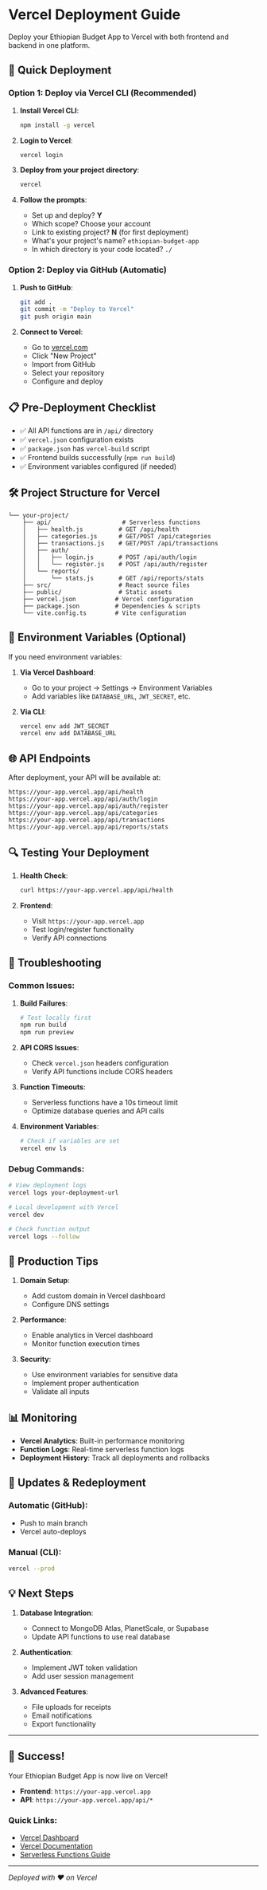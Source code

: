 # Vercel Deployment Guide

Deploy your Ethiopian Budget App to Vercel with both frontend and backend in one platform.

## 🚀 Quick Deployment

### Option 1: Deploy via Vercel CLI (Recommended)

1. **Install Vercel CLI**:
   ```bash
   npm install -g vercel
   ```

2. **Login to Vercel**:
   ```bash
   vercel login
   ```

3. **Deploy from your project directory**:
   ```bash
   vercel
   ```

4. **Follow the prompts**:
   - Set up and deploy? **Y**
   - Which scope? Choose your account
   - Link to existing project? **N** (for first deployment)
   - What's your project's name? `ethiopian-budget-app`
   - In which directory is your code located? `./`

### Option 2: Deploy via GitHub (Automatic)

1. **Push to GitHub**:
   ```bash
   git add .
   git commit -m "Deploy to Vercel"
   git push origin main
   ```

2. **Connect to Vercel**:
   - Go to [vercel.com](https://vercel.com)
   - Click "New Project"
   - Import from GitHub
   - Select your repository
   - Configure and deploy

## 📋 Pre-Deployment Checklist

- ✅ All API functions are in `/api/` directory
- ✅ `vercel.json` configuration exists
- ✅ `package.json` has `vercel-build` script
- ✅ Frontend builds successfully (`npm run build`)
- ✅ Environment variables configured (if needed)

## 🛠 Project Structure for Vercel

```
└── your-project/
    ├── api/                    # Serverless functions
    │   ├── health.js          # GET /api/health
    │   ├── categories.js      # GET/POST /api/categories
    │   ├── transactions.js    # GET/POST /api/transactions
    │   ├── auth/
    │   │   ├── login.js       # POST /api/auth/login
    │   │   └── register.js    # POST /api/auth/register
    │   └── reports/
    │       └── stats.js       # GET /api/reports/stats
    ├── src/                   # React source files
    ├── public/                # Static assets
    ├── vercel.json           # Vercel configuration
    ├── package.json          # Dependencies & scripts
    └── vite.config.ts        # Vite configuration
```

## 🔧 Environment Variables (Optional)

If you need environment variables:

1. **Via Vercel Dashboard**:
   - Go to your project → Settings → Environment Variables
   - Add variables like `DATABASE_URL`, `JWT_SECRET`, etc.

2. **Via CLI**:
   ```bash
   vercel env add JWT_SECRET
   vercel env add DATABASE_URL
   ```

## 🌐 API Endpoints

After deployment, your API will be available at:

```
https://your-app.vercel.app/api/health
https://your-app.vercel.app/api/auth/login
https://your-app.vercel.app/api/auth/register
https://your-app.vercel.app/api/categories
https://your-app.vercel.app/api/transactions
https://your-app.vercel.app/api/reports/stats
```

## 🔍 Testing Your Deployment

1. **Health Check**:
   ```bash
   curl https://your-app.vercel.app/api/health
   ```

2. **Frontend**:
   - Visit `https://your-app.vercel.app`
   - Test login/register functionality
   - Verify API connections

## 🐛 Troubleshooting

### Common Issues:

1. **Build Failures**:
   ```bash
   # Test locally first
   npm run build
   npm run preview
   ```

2. **API CORS Issues**:
   - Check `vercel.json` headers configuration
   - Verify API functions include CORS headers

3. **Function Timeouts**:
   - Serverless functions have a 10s timeout limit
   - Optimize database queries and API calls

4. **Environment Variables**:
   ```bash
   # Check if variables are set
   vercel env ls
   ```

### Debug Commands:

```bash
# View deployment logs
vercel logs your-deployment-url

# Local development with Vercel
vercel dev

# Check function output
vercel logs --follow
```

## 🚀 Production Tips

1. **Domain Setup**:
   - Add custom domain in Vercel dashboard
   - Configure DNS settings

2. **Performance**:
   - Enable analytics in Vercel dashboard
   - Monitor function execution times

3. **Security**:
   - Use environment variables for sensitive data
   - Implement proper authentication
   - Validate all inputs

## 📊 Monitoring

- **Vercel Analytics**: Built-in performance monitoring
- **Function Logs**: Real-time serverless function logs
- **Deployment History**: Track all deployments and rollbacks

## 🔄 Updates & Redeployment

### Automatic (GitHub):
- Push to main branch
- Vercel auto-deploys

### Manual (CLI):
```bash
vercel --prod
```

## 💡 Next Steps

1. **Database Integration**:
   - Connect to MongoDB Atlas, PlanetScale, or Supabase
   - Update API functions to use real database

2. **Authentication**:
   - Implement JWT token validation
   - Add user session management

3. **Advanced Features**:
   - File uploads for receipts
   - Email notifications
   - Export functionality

---

## 🎉 Success!

Your Ethiopian Budget App is now live on Vercel! 

- **Frontend**: `https://your-app.vercel.app`
- **API**: `https://your-app.vercel.app/api/*`

### Quick Links:
- [Vercel Dashboard](https://vercel.com/dashboard)
- [Vercel Documentation](https://vercel.com/docs)
- [Serverless Functions Guide](https://vercel.com/docs/functions)

---

*Deployed with ❤️ on Vercel* 